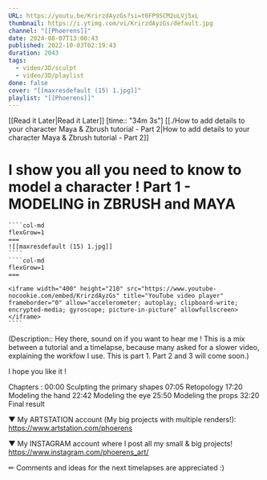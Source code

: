 ```yaml
---
URL: https://youtu.be/KrirzdAyzGs?si=t0FP9SCM2uLVj5xL
thumbnail: https://i.ytimg.com/vi/KrirzdAyzGs/default.jpg
channel: "[[Phoerens]]"
date: 2024-08-07T13:00:43
published: 2022-10-03T02:19:43
duration: 2043
tags:
  - video/3D/sculpt
  - video/3D/playlist
done: false
cover: "[[maxresdefault (15) 1.jpg]]"
playlist: "[[Phoerens]]"
---
```

[[Read it Later|Read it Later]] [time:: "34m 3s"]
[[./How to add details to your character Maya & Zbrush tutorial - Part 2|How to add details to your character Maya & Zbrush tutorial - Part 2]]
# I show you all you need to know to model a character ! Part 1 - MODELING in ZBRUSH and MAYA
`````col
````col-md
flexGrow=1
===
![[maxresdefault (15) 1.jpg]]
````
````col-md
flexGrow=1
===

<iframe width="400" height="210" src="https://www.youtube-nocookie.com/embed/KrirzdAyzGs" title="YouTube video player" frameborder="0" allow="accelerometer; autoplay; clipboard-write; encrypted-media; gyroscope; picture-in-picture" allowfullscreen></iframe>
````
`````
(Description:: Hey there, sound on if you want to hear me ! This is a mix between a tutorial and a timelapse, because many asked for a slower video, explaining the workfow I use. This is part 1. Part 2 and 3 will come soon.)

I hope you like it !

Chapters :
00:00 Sculpting the primary shapes
07:05 Retopology
17:20 Modeling the hand
22:42 Modeling the eye
25:50 Modeling the props
32:20 Final result

▼ My ARTSTATION account (My big projects with multiple renders!):
https://www.artstation.com/phoerens


▼ My INSTAGRAM account where I post all my small & big projects!
https://www.instagram.com/phoerens_art/


✏ Comments and ideas for the next timelapses are appreciated :)
